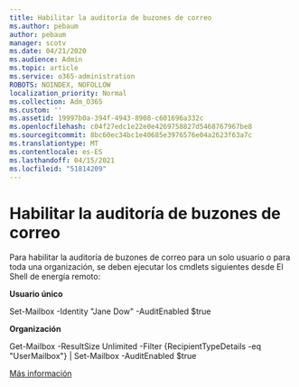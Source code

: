 ```yaml
---
title: Habilitar la auditoría de buzones de correo
ms.author: pebaum
author: pebaum
manager: scotv
ms.date: 04/21/2020
ms.audience: Admin
ms.topic: article
ms.service: o365-administration
ROBOTS: NOINDEX, NOFOLLOW
localization_priority: Normal
ms.collection: Adm_O365
ms.custom: ''
ms.assetid: 19997b0a-394f-4943-8908-c601696a332c
ms.openlocfilehash: c04f27edc1e22e0e4269758827d5468767967be8
ms.sourcegitcommit: 8bc60ec34bc1e40685e3976576e04a2623f63a7c
ms.translationtype: MT
ms.contentlocale: es-ES
ms.lasthandoff: 04/15/2021
ms.locfileid: "51814209"
---
```

# <a name="enable-mailbox-auditing"></a>Habilitar la auditoría de buzones de correo

Para habilitar la auditoría de buzones de correo para un solo usuario o para toda una organización, se deben ejecutar los cmdlets siguientes desde El Shell de energía remoto:
  
 **Usuario único**
  
Set-Mailbox -Identity "Jane Dow" -AuditEnabled $true
  
 **Organización**
  
Get-Mailbox -ResultSize Unlimited -Filter {RecipientTypeDetails -eq "UserMailbox"} | Set-Mailbox -AuditEnabled $true
  
[Más información](https://docs.microsoft.com/microsoft-365/compliance/enable-mailbox-auditing)
  

